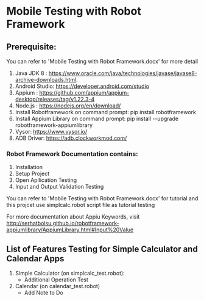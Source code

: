 # Mobile Testing with Robot Framework


## Prerequisite:

You can refer to 'Mobile Testing with Robot Framework.docx' for more detail

1. Java JDK 8 : https://www.oracle.com/java/technologies/javase/javase8-archive-downloads.html.
2. Android Studio: https://developer.android.com/studio
3. Appium : https://github.com/appium/appium-desktop/releases/tag/v1.22.3-4
4. Node.js : https://nodejs.org/en/download/
5. Install Robotframework on command prompt:
   pip install robotframework
6. Install Appium Library on command prompt:
   pip install --upgrade robotframework-appiumlibrary
7. Vysor: https://www.vysor.io/
8. ADB Driver: https://adb.clockworkmod.com/ 

### Robot Framework Documentation contains:

1. Installation
2. Setup Project
3. Open Apllication Testing
4. Input and Output Validation Testing 

You can refer to 'Mobile Testing with Robot Framework.docx' for tutorial and this projcet use simplcalc.robot script file as tutorial testing

For more documentation about Appiu Keywords, visit http://serhatbolsu.github.io/robotframework-appiumlibrary/AppiumLibrary.html#Input%20Value

## List of Features Testing for Simple Calculator and Calendar Apps

1. Simple Calculator (on simplcalc_test.robot):
   - Additional Operation Test
2. Calendar (on calendar_test.robot)
   - Add Note to Do
